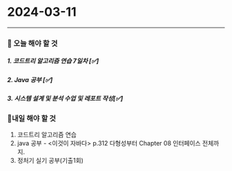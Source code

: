 # 2024-03-11

---

### 📌 오늘 해야 할 것

##### 1. 코드트리 알고리즘 연습 7일차 [✅]

##### 2. Java 공부 [✅]

##### 3. 시스템 설계 및 분석 수업 및 레포트 작성[✅]

### 🤙내일 해야 할 것

1. 코드트리 알고리즘 연습
2. java 공부 - <이것이 자바다> p.312 다형성부터 Chapter 08 인터페이스 전체까지.
3. 정처기 실기 공부(기출1회)
